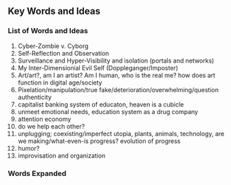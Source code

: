 ## Key Words and Ideas

### List of Words and Ideas
1. Cyber-Zombie v. Cyborg
1. Self-Reflection and Observation
1. Surveillance and Hyper-Visibility and isolation (portals and networks)
1. My Inter-Dimensionial Evil Self (Doppleganger/Imposter)
1. Art/art?, am I an artist? Am I human, who is the real me? how does art function in digital age/society
1. Pixelation/manipulation/true fake/deterioration/overwhelming/question authenticity
1. capitalist banking system of educaton, heaven is a cubicle
1. unmeet emotional needs, education system as a drug company
1. attention economy
1. do we help each other?
1. unplugging; coexisting/imperfect utopia, plants, animals, technology, are we making/what-even-is progress? evolution of progress
1. humor?
1. improvisation and organization

### Words Expanded ###
